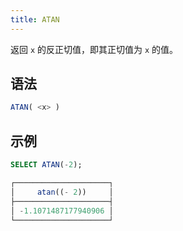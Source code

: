 ```yaml
---
title: ATAN
---
```


返回 `x` 的反正切值，即其正切值为 `x` 的值。

## 语法

```sql
ATAN( <x> )
```

## 示例

```sql
SELECT ATAN(-2);

┌─────────────────────┐
│     atan((- 2))     │
├─────────────────────┤
│ -1.1071487177940906 │
└─────────────────────┘
```